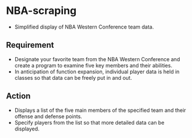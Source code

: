 # NBA-scraping
* Simplified display of NBA Western Conference team data.
## Requirement
* Designate your favorite team from the NBA Western Conference and create a program to examine five key members and their abilities.
* In anticipation of function expansion, individual player data is held in classes so that data can be freely put in and out.
## Action
* Displays a list of the five main members of the specified team and their offense and defense points.
* Specify players from the list so that more detailed data can be displayed.
